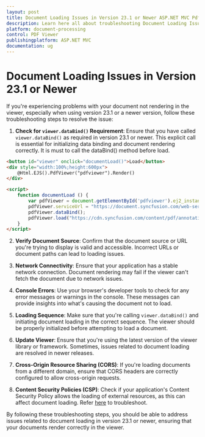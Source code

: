 ```yaml
---
layout: post
title: Document Loading Issues in Version 23.1 or Newer ASP.NET MVC Pdfviewer Component
description: Learn here all about troubleshooting Document Loading Issues in Version 23.1 or newer in ASP.NET MVC Pdfviewer of Syncfusion Essential JS 2 and more.
platform: document-processing
control: PDF Viewer
publishingplatform: ASP.NET MVC
documentation: ug
---
```


# Document Loading Issues in Version 23.1 or Newer

If you're experiencing problems with your document not rendering in the viewer, especially when using version 23.1 or a newer version, follow these troubleshooting steps to resolve the issue:

1. **Check for `viewer.dataBind()` Requirement**: Ensure that you have called `viewer.dataBind()` as required in version 23.1 or newer. This explicit call is essential for initializing data binding and document rendering correctly. It is must to call the dataBind() method before load.

```html
<button id="viewer" onclick="documentLoad()">Load</button>
<div style="width:100%;height:600px">
    @Html.EJS().PdfViewer("pdfviewer").Render()
</div>

<script>
    function documentLoad () {
        var pdfViewer = document.getElementById('pdfviewer').ej2_instances[0];
        pdfViewer.serviceUrl = "https://document.syncfusion.com/web-services/pdf-viewer/api/pdfviewer";
        pdfViewer.dataBind();
        pdfViewer.load("https://cdn.syncfusion.com/content/pdf/annotations.pdf");
    }
</script>
```

2. **Verify Document Source**: Confirm that the document source or URL you're trying to display is valid and accessible. Incorrect URLs or document paths can lead to loading issues.

3. **Network Connectivity**: Ensure that your application has a stable network connection. Document rendering may fail if the viewer can't fetch the document due to network issues.

4. **Console Errors**: Use your browser's developer tools to check for any error messages or warnings in the console. These messages can provide insights into what's causing the document not to load.

5. **Loading Sequence**: Make sure that you're calling `viewer.dataBind()` and initiating document loading in the correct sequence. The viewer should be properly initialized before attempting to load a document.

7. **Update Viewer**: Ensure that you're using the latest version of the viewer library or framework. Sometimes, issues related to document loading are resolved in newer releases.

8. **Cross-Origin Resource Sharing (CORS)**: If you're loading documents from a different domain, ensure that CORS headers are correctly configured to allow cross-origin requests.

9. **Content Security Policies (CSP)**: Check if your application's Content Security Policy allows the loading of external resources, as this can affect document loading. Refer [here](https://ej2.syncfusion.com/javascript/documentation/common/troubleshoot/content-security-policy) to troubleshoot.

By following these troubleshooting steps, you should be able to address issues related to document loading in version 23.1 or newer, ensuring that your documents render correctly in the viewer.
